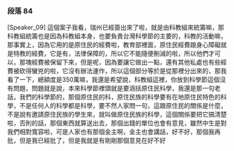 ### 段落 84

[Speaker_09] 這個案子我看，瑞州已經簽出來了啦，就是由科教組來統籌嘛，那科教組統籌也是因為科教組本身，也要負責台灣科學節的主要的，科教的活動嘛，那事實上，因為它用的是原住民的經費啦，教育部裡面，原住民經費跟身心障礙就是特教的經費，它是有，法律保障的，所以它不能隨便刪減的啦，所以他們才可以，那塊經費被保留下來，但是呢，因為要讓它做出一點，還有其他私處也有些經費被砍得蠻兇的啦，它沒有辦法運作，所以這個部分等於是從那裡分出來的，那我看了一下，總額度是350萬嘛，我還是希望說，科教組這裡，你放到科學節這個沒有問題，問題就是說，本來科學節裡頭就是要涵括原住民科學，我還是那一句老話，我們的科學節的，那個原住民的科，原住民族的科學要有在地原住民特色的科學，不是任何人的科學都是科學，要不然人家問一句，這跟原住民的關係是什麼，不是說有邀請原住民族的學生來，就叫做原住民族的科學，這個關係要把它搞清楚啦，否則的話，那個東西就算送出去，那個出錢的單位也會有意見，雖然中生是對我們相對寬容啦，可是人家也有那個金主啊，金主也會講話，好不好，那個我再批，但是我已經批了，但是我就是有剛剛那個意見在好不好